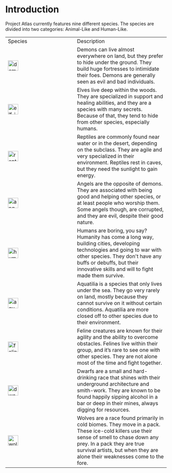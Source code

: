 # Introduction

Project Atlas currently features nine different species.
The species are divided into two categories: Animal-Like and Human-Like.

<table>
    <tr>
        <td width="200">Species</td>
        <td>Description</td>
    </tr>
    <tr>
        <td><img src="icon_demon.png" alt="demon_icon" width="32" style="inline" title="Demon Icon"/> <a href="Demon.md"/></td>
        <td>Demons can live almost everywhere on land, but they prefer to hide under the ground. They build huge fortresses to intimidate their foes. Demons are generally seen as evil and bad individuals.</td>
    </tr>
    <tr>
        <td><img src="icon_elf.png" alt="elf_icon" width="32" style="inline" title="Elf Icon"/> <a href="Elf.md"/></td>
        <td>Elves live deep within the woods. They are specialized in support and healing abilities, and they are a species with many secrets. Because of that, they tend to hide from other species, especially humans.</td>
    </tr>
    <tr>
        <td><img src="icon_reptile.png" alt="reptile_icon" width="32" style="inline" title="Reptile Icon"/> <a href="Reptile.md"/></td>
        <td>Reptiles are commonly found near water or in the desert, depending on the subclass. They are agile and very specialized in their environment. Reptiles rest in caves, but they need the sunlight to gain energy.</td>
    </tr>
    <tr>
        <td><img src="icon_angel.png" alt="angel_icon" width="32" style="inline" title="Angel Icon"/> <a href="Angel.md"/></td>
        <td>Angels are the opposite of demons. They are associated with being good and helping other species, or at least people who worship them. Some angels though, are corrupted, and they are evil, despite their good nature.</td>
    </tr>
    <tr>
        <td><img src="icon_human.png" alt="human_icon" width="32" style="inline" title="Human Icon"/> <a href="Human.md"/></td>
        <td>Humans are boring, you say? Humanity has come a long way, building cities, developing technologies and going to war with other species. They don't have any buffs or debuffs, but their innovative skills and will to fight made them survive.</td>
    </tr>
    <tr>
        <td><img src="icon_aquatilia.png" alt="aquatilia_icon" width="32" style="inline" title="Aquatilia Icon"/> <a href="Aquatilia.md"/></td>
        <td>Aquatilia is a species that only lives under the sea. They go very rarely on land, mostly because they cannot survive on it without certain conditions. Aquatilia are more closed off to other species due to their environment.</td>
    </tr>
    <tr>
        <td><img src="icon_feline.png" alt="feline_icon" width="32" style="inline" title="Feline Icon"/> <a href="Feline.md"/></td>
        <td>Feline creatures are known for their agility and the ability to overcome obstacles. Felines live within their group, and it’s rare to see one with other species. They are not alone most of the time and fight together.</td>
    </tr>
    <tr>
        <td><img src="icon_dwarf.png" alt="dwarf_icon" width="32" style="inline" title="Dwarf Icon"/> <a href="Dwarf.md"/></td>
        <td>Dwarfs are a small and hard-drinking race that shines with their underground architecture and smith-work. They are known to be found happily sipping alcohol in a bar or deep in their mines, always digging for resources.</td>
    </tr>
    <tr>
        <td><img src="icon_wolf.png" alt="wolf_icon" width="32" style="inline" title="Wolf Icon"/> <a href="Wolf.md"/></td>
        <td>Wolves are a race found primarily in cold biomes. They move in a pack. These ice-cold killers use their sense of smell to chase down any prey. In a pack they are true survival artists, but when they are alone their weaknesses come to the fore.</td>
    </tr>
</table>